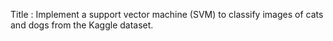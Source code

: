 
Title : Implement a support vector machine (SVM) to classify images of cats and dogs from the Kaggle dataset.
